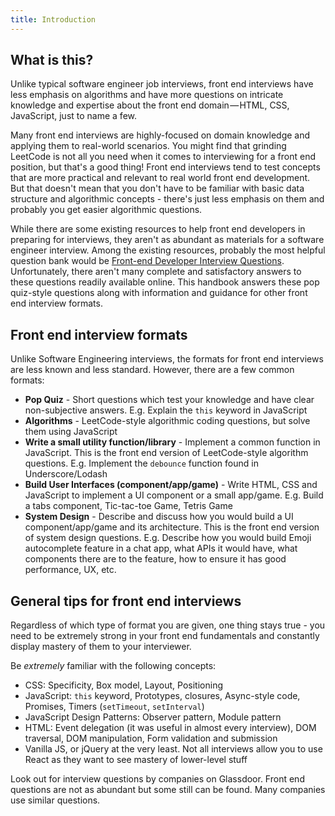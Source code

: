 ```yaml
---
title: Introduction
---
```


## What is this?

Unlike typical software engineer job interviews, front end interviews have less emphasis on algorithms and have more questions on intricate knowledge and expertise about the front end domain — HTML, CSS, JavaScript, just to name a few.

Many front end interviews are highly-focused on domain knowledge and applying them to real-world scenarios. You might find that grinding LeetCode is not all you need when it comes to interviewing for a front end position, but that's a good thing! Front end interviews tend to test concepts that are more practical and relevant to real world front end development. But that doesn't mean that you don't have to be familiar with basic data structure and algorithmic concepts - there's just less emphasis on them and probably you get easier algorithmic questions.

While there are some existing resources to help front end developers in preparing for interviews, they aren't as abundant as materials for a software engineer interview. Among the existing resources, probably the most helpful question bank would be [Front-end Developer Interview Questions](https://github.com/h5bp/Front-end-Developer-Interview-Questions). Unfortunately, there aren't many complete and satisfactory answers to these questions readily available online. This handbook answers these pop quiz-style questions along with information and guidance for other front end interview formats.

## Front end interview formats

Unlike Software Engineering interviews, the formats for front end interviews are less known and less standard. However, there are a few common formats:

- **Pop Quiz** - Short questions which test your knowledge and have clear non-subjective answers. E.g. Explain the `this` keyword in JavaScript
- **Algorithms** - LeetCode-style algorithmic coding questions, but solve them using JavaScript
- **Write a small utility function/library** - Implement a common function in JavaScript. This is the front end version of LeetCode-style algorithm questions. E.g. Implement the `debounce` function found in Underscore/Lodash
- **Build User Interfaces (component/app/game)** - Write HTML, CSS and JavaScript to implement a UI component or a small app/game. E.g. Build a tabs component, Tic-tac-toe Game, Tetris Game
- **System Design** - Describe and discuss how you would build a UI component/app/game and its architecture. This is the front end version of system design questions. E.g. Describe how you would build Emoji autocomplete feature in a chat app, what APIs it would have, what components there are to the feature, how to ensure it has good performance, UX, etc.

## General tips for front end interviews

Regardless of which type of format you are given, one thing stays true - you need to be extremely strong in your front end fundamentals and constantly display mastery of them to your interviewer.

Be _extremely_ familiar with the following concepts:

- CSS: Specificity, Box model, Layout, Positioning
- JavaScript: `this` keyword, Prototypes, closures, Async-style code, Promises, Timers (`setTimeout`, `setInterval`)
- JavaScript Design Patterns: Observer pattern, Module pattern
- HTML: Event delegation (it was useful in almost every interview), DOM traversal, DOM manipulation, Form validation and submission
- Vanilla JS, or jQuery at the very least. Not all interviews allow you to use React as they want to see mastery of lower-level stuff

Look out for interview questions by companies on Glassdoor. Front end questions are not as abundant but some still can be found. Many companies use similar questions.
